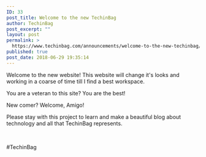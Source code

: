 ```yaml
---
ID: 33
post_title: Welcome to the new TechinBag
author: TechinBag
post_excerpt: ""
layout: post
permalink: >
  https://www.techinbag.com/announcements/welcome-to-the-new-techinbag/
published: true
post_date: 2018-06-29 19:35:14
---
```

Welcome to the new website! This website will change it's looks and working in a coarse of time till I find a best workspace.

You are a veteran to this site? You are the best!

New comer? Welcome, Amigo!

Please stay with this project to learn and make a beautiful blog about technology and all that TechinBag represents.

&nbsp;

#TechinBag